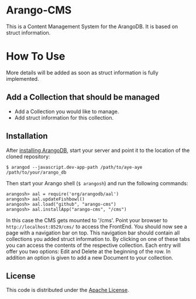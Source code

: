Arango-CMS
=======

This is a Content Management System for the ArangoDB.
It is based on struct information.


# How To Use

More details will be added as soon as struct information is fully implemented.

## Add a Collection that should be managed

* Add a Collection you would like to manage.
* Add struct information for this collection.


## Installation

After [installing ArangoDB](http://www.arangodb.org/download), start your server and point it to the location of the cloned repository:

    $ arangod --javascript.dev-app-path /path/to/aye-aye /path/to/your/arango_db
    
Then start your Arango shell (`$ arangosh`) and run the following commands:

    arangosh> aal = require('org/arangodb/aal')
    arangosh> aal.updateFishbowl()
    arangosh> aal.load("github", "arango-cms")
    arangosh> aal.installApp("arango-cms", "/cms")

In this case the CMS gets mounted to '/cms'.
Point your browser to `http://localhost:8529/cms/` to access the FrontEnd.
You should now see a page with a navigation bar on top.
This navigation bar should contain all collections you added struct information to.
By clicking on one of these tabs you can access the contents of the respective collection.
Each entry will offer you two options: Edit and Delete at the beginning of the row.
In addition an option is given to add a new Document to your collection.

## License

This code is distributed under the [Apache License](http://www.apache.org/licenses/LICENSE-2.0).

